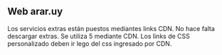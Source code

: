 ## Web arar.uy
Los servicios extras están puestos mediantes links CDN. No hace falta descargar extras.
Se utiliza  5 mediante CDN.
Los links de CSS personalizado deben ir lego del css ingresado por CDN.